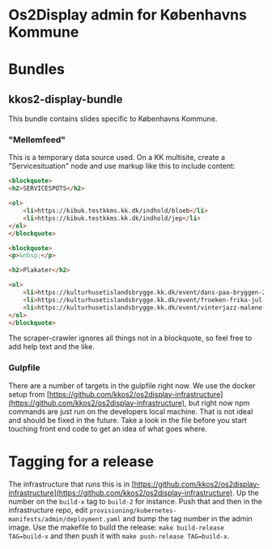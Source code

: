 Os2Display admin for Københavns Kommune
===

# Bundles
## kkos2-display-bundle
This bundle contains slides specific to Københavns Kommune.

### "Mellemfeed"
This is a temporary data source used. On a KK multisite, create a "Servicesituation" node and use markup like this to include content:
```html
<blockquote>
<h2>SERVICESPOTS</h2>

<ol>
	<li>https://kibuk.testkkms.kk.dk/indhold/bloeb</li>
	<li>https://kibuk.testkkms.kk.dk/indhold/jep</li>
</ol>
</blockquote>

<blockquote>
<p>&nbsp;</p>

<h2>Plakater</h2>

<ol>
	<li>https://kulturhusetislandsbrygge.kk.dk/event/dans-paa-bryggen-21</li>
	<li>https://kulturhusetislandsbrygge.kk.dk/event/froeken-frika-jul-i-tivoliet</li>
	<li>https://kulturhusetislandsbrygge.kk.dk/event/vinterjazz-malene-kjaergaard-group</li>
</ol>
</blockquote>
```

The scraper-crawler ignores all things not in a blockquote, so feel free to add help text and the like.

### Gulpfile
There are a number of targets in the gulpfile right now. We use the docker setup from [https://github.com/kkos2/os2display-infrastructure](https://github.com/kkos2/os2display-infrastructure), but right now npm commands are just run on the developers local machine. That is not ideal and should be fixed in the future. Take a look in the file before you start touching front end code to get an idea of what goes where.

# Tagging for a release
The infrastructure that runs this is in [https://github.com/kkos2/os2display-infrastructure](https://github.com/kkos2/os2display-infrastructure). Up the number on the `build-x` tag to `build-2` for instance. Push that and then in the infrastructure repo, edit `provisioning/kubernetes-manifests/admin/deployment.yaml` and bump the tag number in the admin image. Use the makefile to build the release: `make build-release TAG=build-x` and then push it with `make push-release TAG=build-x`.